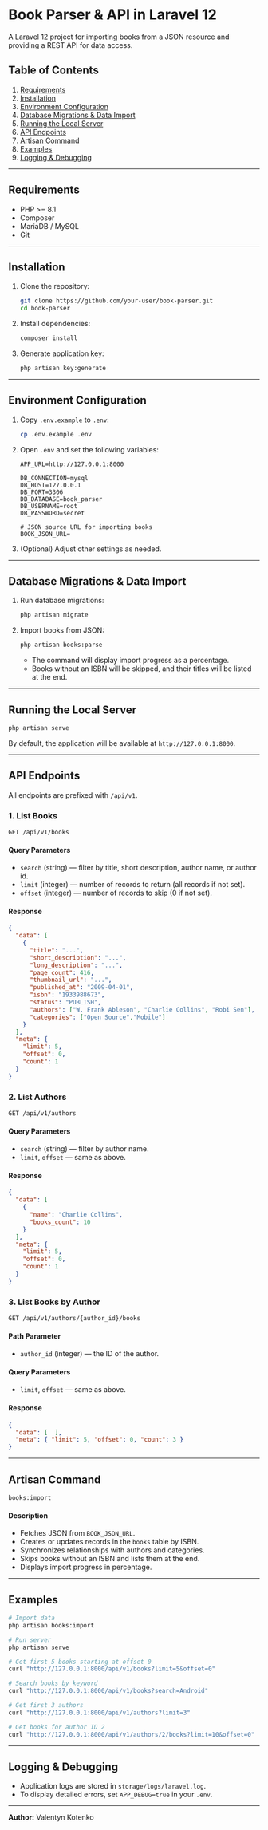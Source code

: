 # Book Parser & API in Laravel 12

A Laravel 12 project for importing books from a JSON resource and providing a REST API for data access.

## Table of Contents

1. [Requirements](#requirements)
2. [Installation](#installation)
3. [Environment Configuration](#environment-configuration)
4. [Database Migrations & Data Import](#database-migrations--data-import)
5. [Running the Local Server](#running-the-local-server)
6. [API Endpoints](#api-endpoints)
7. [Artisan Command](#artisan-command)
8. [Examples](#examples)
9. [Logging & Debugging](#logging--debugging)

---

## Requirements

- PHP >= 8.1
- Composer
- MariaDB / MySQL
- Git

---

## Installation

1. Clone the repository:
   ```bash
   git clone https://github.com/your-user/book-parser.git
   cd book-parser
   ```
2. Install dependencies:
   ```bash
   composer install
   ```
3. Generate application key:
   ```bash
   php artisan key:generate
   ```

---

## Environment Configuration

1. Copy `.env.example` to `.env`:
   ```bash
   cp .env.example .env
   ```
2. Open `.env` and set the following variables:
   ```dotenv
   APP_URL=http://127.0.0.1:8000

   DB_CONNECTION=mysql
   DB_HOST=127.0.0.1
   DB_PORT=3306
   DB_DATABASE=book_parser
   DB_USERNAME=root
   DB_PASSWORD=secret

   # JSON source URL for importing books
   BOOK_JSON_URL=
   ```
3. (Optional) Adjust other settings as needed.

---

## Database Migrations & Data Import

1. Run database migrations:
   ```bash
   php artisan migrate
   ```
2. Import books from JSON:
   ```bash
   php artisan books:parse
   ```
    - The command will display import progress as a percentage.
    - Books without an ISBN will be skipped, and their titles will be listed at the end.

---

## Running the Local Server

```bash
php artisan serve
```

By default, the application will be available at `http://127.0.0.1:8000`.

---

## API Endpoints

All endpoints are prefixed with `/api/v1`.

### 1. List Books

```
GET /api/v1/books
```

#### Query Parameters

- `search` (string) — filter by title, short description, author name, or author id.
- `limit` (integer) — number of records to return (all records if not set).
- `offset` (integer) — number of records to skip (0 if not set).

#### Response

```json
{
  "data": [
    {
      "title": "...",
      "short_description": "...",
      "long_description": "...",
      "page_count": 416,
      "thumbnail_url": "...",
      "published_at": "2009-04-01",
      "isbn": "1933988673",
      "status": "PUBLISH",
      "authors": ["W. Frank Ableson", "Charlie Collins", "Robi Sen"],
      "categories": ["Open Source","Mobile"]
    }
  ],
  "meta": {
    "limit": 5,
    "offset": 0,
    "count": 1
  }
}
```

### 2. List Authors

```
GET /api/v1/authors
```

#### Query Parameters

- `search` (string) — filter by author name.
- `limit`, `offset` — same as above.

#### Response

```json
{
  "data": [
    {
      "name": "Charlie Collins",
      "books_count": 10
    }
  ],
  "meta": {
    "limit": 5,
    "offset": 0,
    "count": 1
  }
}
```

### 3. List Books by Author

```
GET /api/v1/authors/{author_id}/books
```

#### Path Parameter

- `author_id` (integer) — the ID of the author.

#### Query Parameters

- `limit`, `offset` — same as above.

#### Response

```json
{
  "data": [  ],
  "meta": { "limit": 5, "offset": 0, "count": 3 }
}
```

---

## Artisan Command

```
books:import
```

#### Description

- Fetches JSON from `BOOK_JSON_URL`.
- Creates or updates records in the `books` table by ISBN.
- Synchronizes relationships with authors and categories.
- Skips books without an ISBN and lists them at the end.
- Displays import progress in percentage.

---

## Examples

```bash
# Import data
php artisan books:import

# Run server
php artisan serve

# Get first 5 books starting at offset 0
curl "http://127.0.0.1:8000/api/v1/books?limit=5&offset=0"

# Search books by keyword
curl "http://127.0.0.1:8000/api/v1/books?search=Android"

# Get first 3 authors
curl "http://127.0.0.1:8000/api/v1/authors?limit=3"

# Get books for author ID 2
curl "http://127.0.0.1:8000/api/v1/authors/2/books?limit=10&offset=0"
```

---

## Logging & Debugging

- Application logs are stored in `storage/logs/laravel.log`.
- To display detailed errors, set `APP_DEBUG=true` in your `.env`.

---

**Author:** Valentyn Kotenko

